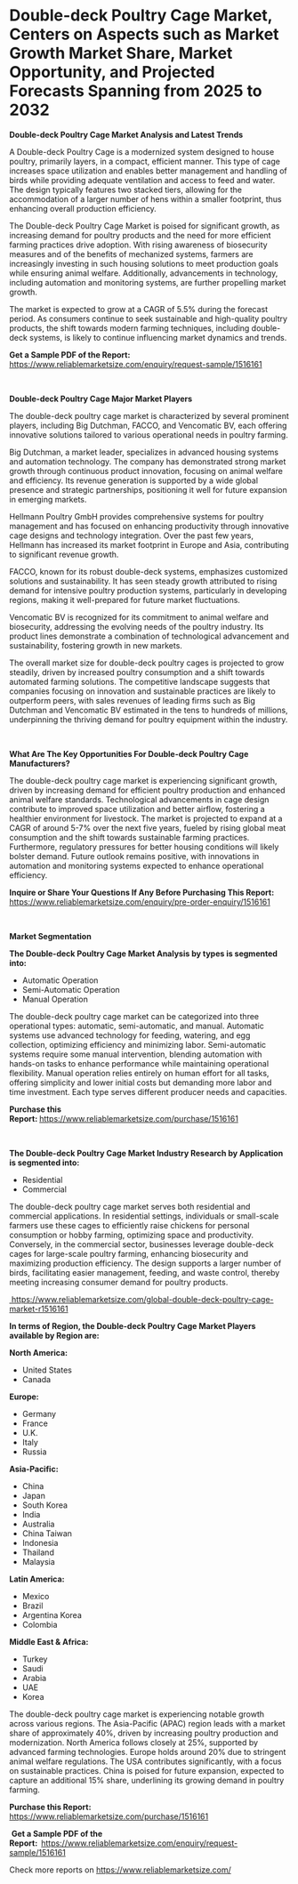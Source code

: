 <p><h1>Double-deck Poultry Cage Market, Centers on Aspects such as Market Growth Market Share, Market Opportunity, and Projected Forecasts Spanning from 2025 to 2032</h1></p><p><strong>Double-deck Poultry Cage Market Analysis and Latest Trends</strong></p>
<p><p>A Double-deck Poultry Cage is a modernized system designed to house poultry, primarily layers, in a compact, efficient manner. This type of cage increases space utilization and enables better management and handling of birds while providing adequate ventilation and access to feed and water. The design typically features two stacked tiers, allowing for the accommodation of a larger number of hens within a smaller footprint, thus enhancing overall production efficiency.</p><p>The Double-deck Poultry Cage Market is poised for significant growth, as increasing demand for poultry products and the need for more efficient farming practices drive adoption. With rising awareness of biosecurity measures and of the benefits of mechanized systems, farmers are increasingly investing in such housing solutions to meet production goals while ensuring animal welfare. Additionally, advancements in technology, including automation and monitoring systems, are further propelling market growth.</p><p>The market is expected to grow at a CAGR of 5.5% during the forecast period. As consumers continue to seek sustainable and high-quality poultry products, the shift towards modern farming techniques, including double-deck systems, is likely to continue influencing market dynamics and trends.</p></p>
<p><strong>Get a Sample PDF of the Report:&nbsp;</strong> <a href="https://www.reliablemarketsize.com/enquiry/request-sample/1516161?utm_campaign=2005&utm_medium=2&utm_source=Github&utm_content=ia&utm_term=18012025&utm_id=double-deck-poultry-cage">https://www.reliablemarketsize.com/enquiry/request-sample/1516161</a></p>
<p>&nbsp;</p>
<p><strong>Double-deck Poultry Cage Major Market Players</strong></p>
<p><p>The double-deck poultry cage market is characterized by several prominent players, including Big Dutchman, FACCO, and Vencomatic BV, each offering innovative solutions tailored to various operational needs in poultry farming. </p><p>Big Dutchman, a market leader, specializes in advanced housing systems and automation technology. The company has demonstrated strong market growth through continuous product innovation, focusing on animal welfare and efficiency. Its revenue generation is supported by a wide global presence and strategic partnerships, positioning it well for future expansion in emerging markets.</p><p>Hellmann Poultry GmbH provides comprehensive systems for poultry management and has focused on enhancing productivity through innovative cage designs and technology integration. Over the past few years, Hellmann has increased its market footprint in Europe and Asia, contributing to significant revenue growth.</p><p>FACCO, known for its robust double-deck systems, emphasizes customized solutions and sustainability. It has seen steady growth attributed to rising demand for intensive poultry production systems, particularly in developing regions, making it well-prepared for future market fluctuations.</p><p>Vencomatic BV is recognized for its commitment to animal welfare and biosecurity, addressing the evolving needs of the poultry industry. Its product lines demonstrate a combination of technological advancement and sustainability, fostering growth in new markets.</p><p>The overall market size for double-deck poultry cages is projected to grow steadily, driven by increased poultry consumption and a shift towards automated farming solutions. The competitive landscape suggests that companies focusing on innovation and sustainable practices are likely to outperform peers, with sales revenues of leading firms such as Big Dutchman and Vencomatic BV estimated in the tens to hundreds of millions, underpinning the thriving demand for poultry equipment within the industry.</p></p>
<p>&nbsp;</p>
<p><strong>What Are The Key Opportunities For Double-deck Poultry Cage Manufacturers?</strong></p>
<p><p>The double-deck poultry cage market is experiencing significant growth, driven by increasing demand for efficient poultry production and enhanced animal welfare standards. Technological advancements in cage design contribute to improved space utilization and better airflow, fostering a healthier environment for livestock. The market is projected to expand at a CAGR of around 5-7% over the next five years, fueled by rising global meat consumption and the shift towards sustainable farming practices. Furthermore, regulatory pressures for better housing conditions will likely bolster demand. Future outlook remains positive, with innovations in automation and monitoring systems expected to enhance operational efficiency.</p></p>
<p><strong>Inquire or Share Your Questions If Any Before Purchasing This Report:</strong> <a href="https://www.reliablemarketsize.com/enquiry/pre-order-enquiry/1516161?utm_campaign=2005&utm_medium=2&utm_source=Github&utm_content=ia&utm_term=18012025&utm_id=double-deck-poultry-cage">https://www.reliablemarketsize.com/enquiry/pre-order-enquiry/1516161</a></p>
<p>&nbsp;</p>
<p><strong>Market Segmentation</strong></p>
<p><strong>The Double-deck Poultry Cage Market Analysis by types is segmented into:</strong></p>
<p><ul><li>Automatic Operation</li><li>Semi-Automatic Operation</li><li>Manual Operation</li></ul></p>
<p><p>The double-deck poultry cage market can be categorized into three operational types: automatic, semi-automatic, and manual. Automatic systems use advanced technology for feeding, watering, and egg collection, optimizing efficiency and minimizing labor. Semi-automatic systems require some manual intervention, blending automation with hands-on tasks to enhance performance while maintaining operational flexibility. Manual operation relies entirely on human effort for all tasks, offering simplicity and lower initial costs but demanding more labor and time investment. Each type serves different producer needs and capacities.</p></p>
<p><strong>Purchase this Report:&nbsp;</strong><a href="https://www.reliablemarketsize.com/purchase/1516161?utm_campaign=2005&utm_medium=2&utm_source=Github&utm_content=ia&utm_term=18012025&utm_id=double-deck-poultry-cage">https://www.reliablemarketsize.com/purchase/1516161</a></p>
<p>&nbsp;</p>
<p><strong>The Double-deck Poultry Cage Market Industry Research by Application is segmented into:</strong></p>
<p><ul><li>Residential</li><li>Commercial</li></ul></p>
<p><p>The double-deck poultry cage market serves both residential and commercial applications. In residential settings, individuals or small-scale farmers use these cages to efficiently raise chickens for personal consumption or hobby farming, optimizing space and productivity. Conversely, in the commercial sector, businesses leverage double-deck cages for large-scale poultry farming, enhancing biosecurity and maximizing production efficiency. The design supports a larger number of birds, facilitating easier management, feeding, and waste control, thereby meeting increasing consumer demand for poultry products.</p></p>
<p><a href="https://www.reliablemarketsize.com/global-double-deck-poultry-cage-market-r1516161?utm_campaign=2005&utm_medium=2&utm_source=Github&utm_content=ia&utm_term=18012025&utm_id=double-deck-poultry-cage">&nbsp;https://www.reliablemarketsize.com/global-double-deck-poultry-cage-market-r1516161</a></p>
<p><strong>In terms of Region, the Double-deck Poultry Cage Market Players available by Region are:</strong></p>
<p>
    <p> <strong> North America: </strong>
        <ul>
            <li>United States</li>
            <li>Canada</li>
        </ul>
        </p> 
    <p> <strong> Europe: </strong>
        <ul>
            <li>Germany</li>
            <li>France</li>
            <li>U.K.</li>
            <li>Italy</li>
            <li>Russia</li>
        </ul>
        </p> 
    <p> <strong> Asia-Pacific: </strong>
        <ul>
            <li>China</li>
            <li>Japan</li>
            <li>South Korea</li>
            <li>India</li>
            <li>Australia</li>
            <li>China Taiwan</li>
            <li>Indonesia</li>
            <li>Thailand</li>
            <li>Malaysia</li>
        </ul>
        </p> 
    <p> <strong> Latin America: </strong>
        <ul>
            <li>Mexico</li>
            <li>Brazil</li>
            <li>Argentina Korea</li>
            <li>Colombia</li>
        </ul>
        </p> 
    <p> <strong> Middle East & Africa: </strong>
        <ul>
            <li>Turkey</li>
            <li>Saudi</li>
            <li>Arabia</li>
            <li>UAE</li>
            <li>Korea</li>
        </ul>
    </p>
    </p>
<p><p>The double-deck poultry cage market is experiencing notable growth across various regions. The Asia-Pacific (APAC) region leads with a market share of approximately 40%, driven by increasing poultry production and modernization. North America follows closely at 25%, supported by advanced farming technologies. Europe holds around 20% due to stringent animal welfare regulations. The USA contributes significantly, with a focus on sustainable practices. China is poised for future expansion, expected to capture an additional 15% share, underlining its growing demand in poultry farming.</p></p>
<p><strong>Purchase this Report: </strong><a href="https://www.reliablemarketsize.com/purchase/1516161?utm_campaign=2005&utm_medium=2&utm_source=Github&utm_content=ia&utm_term=18012025&utm_id=double-deck-poultry-cage">https://www.reliablemarketsize.com/purchase/1516161</a></p>
<p>&nbsp;<strong>Get a Sample PDF of the Report:&nbsp;&nbsp;</strong><a href="https://www.reliablemarketsize.com/enquiry/request-sample/1516161?utm_campaign=2005&utm_medium=2&utm_source=Github&utm_content=ia&utm_term=18012025&utm_id=double-deck-poultry-cage">https://www.reliablemarketsize.com/enquiry/request-sample/1516161</a></p>
<p><strong></strong></p>
<p>Check more reports on <a href="https://www.reliablemarketsize.com/?utm_campaign=2005&utm_medium=2&utm_source=Github&utm_content=ia&utm_term=18012025&utm_id=double-deck-poultry-cage">https://www.reliablemarketsize.com/</a></p>